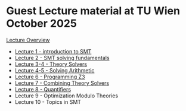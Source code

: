 # Guest Lecture material at TU Wien October 2025

[Lecture Overview](https://z3prover.github.io/slides/guest-lectures-wien-2025/lectures.html)

* [Lecture 1 - introduction to SMT](https://z3prover.github.io/slides/guest-lectures-wien-2025/lecture1-z3intro.pptx)
* [Lecture 2 - SMT solving fundamentals](https://z3prover.github.io/slides/guest-lectures-wien-2025/lecture2-smt-solving.pptx)
* [Lecture 3-4 - Theory Solvers](https://z3prover.github.io/slides/guest-lectures-wien-2025/lecture3-theories.pptx)
* [Lecture 4-5 - Solving Arithmetic](https://z3prover.github.io/slides/guest-lectures-wien-2025/lecture4-arithmetic.html)
* [Lecture 6 - Programming Z3](https://z3prover.github.io/slides/guest-lectures-wien-2025/lecture6-programming-z3.html)
* [Lecture 7 - Combining Theory Solvers](https://z3prover.github.io/slides/guest-lectures-wien-2025/lecture7-combining.html)
* [Lecture 8 - Quantifiers](https://z3prover.github.io/slides/guest-lectures-wien-2025/lecture8-quantifiers.html)
* Lecture 9 - Optimization Modulo Theories
* Lecture 10 - Topics in SMT
